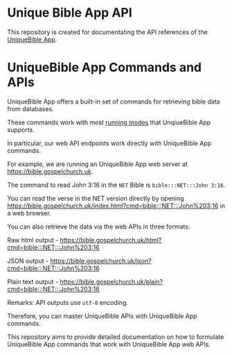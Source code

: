 # Unique Bible App API

This repository is created for documentating the API references of the [UniqueBible App](https://github.com/eliranwong/UniqueBible).

# UniqueBible App Commands and APIs

UniqueBible App offers a built-in set of commands for retrieving bible data from databases.

These commands work with most [running modes](https://github.com/eliranwong/UniqueBible/wiki/UBA-Run-Modes) that UnqiueBible App supports.

In particular, our web API endpoints work directly with UniqueBible App commands.

For example, we are running an UniqueBible App web server at https://bible.gospelchurch.uk.

The command to read John 3:16 in the `NET` Bible is `bible:::NET:::John 3:16`.

You can read the verse in the NET version directly by opening https://bible.gospelchurch.uk/index.html?cmd=bible:::NET:::John%203:16 in a web browser.

You can also retrieve the data via the web APIs in three formats:

   Raw html output - https://bible.gospelchurch.uk/html?cmd=bible:::NET:::John%203:16

   JSON output - https://bible.gospelchurch.uk/json?cmd=bible:::NET:::John%203:16

   Plain text output - https://bible.gospelchurch.uk/plain?cmd=bible:::NET:::John%203:16

   Remarks: API outputs use `utf-8` encoding.

Therefore, you can master UniqueBible APIs with UniqueBible App commands.

This repository aims to provide detailed documentation on how to formulate UniqueBible App commands that work with UniqueBible App web APIs.
